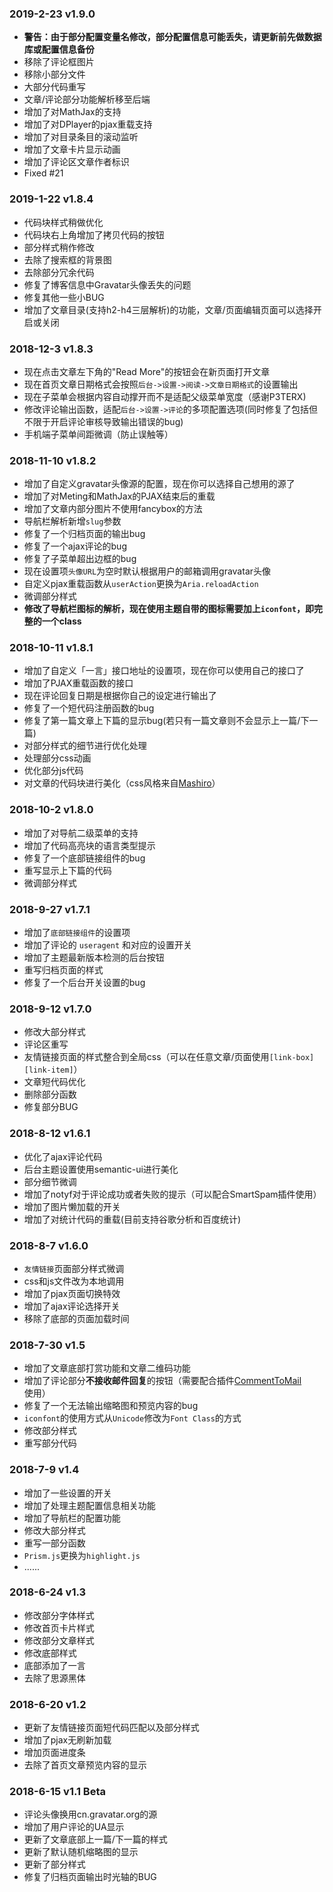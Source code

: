 ### 2019-2-23 v1.9.0  
* **警告：由于部分配置变量名修改，部分配置信息可能丢失，请更新前先做数据库或配置信息备份**  
* 移除了评论框图片  
* 移除小部分文件  
* 大部分代码重写  
* 文章/评论部分功能解析移至后端  
* 增加了对MathJax的支持  
* 增加了对DPlayer的pjax重载支持  
* 增加了对目录条目的滚动监听  
* 增加了文章卡片显示动画  
* 增加了评论区文章作者标识  
* Fixed #21  
### 2019-1-22 v1.8.4  
* 代码块样式稍做优化  
* 代码块右上角增加了拷贝代码的按钮  
* 部分样式稍作修改  
* 去除了搜索框的背景图  
* 去除部分冗余代码  
* 修复了博客信息中Gravatar头像丢失的问题  
* 修复其他一些小BUG  
* 增加了文章目录(支持h2-h4三层解析)的功能，文章/页面编辑页面可以选择开启或关闭  
### 2018-12-3 v1.8.3  
* 现在点击文章左下角的"Read More"的按钮会在新页面打开文章  
* 现在首页文章日期格式会按照`后台->设置->阅读->文章日期格式`的设置输出  
* 现在子菜单会根据内容自动撑开而不是适配父级菜单宽度（感谢P3TERX)  
* 修改评论输出函数，适配`后台->设置->评论`的多项配置选项(同时修复了包括但不限于开启评论审核导致输出错误的bug)  
* 手机端子菜单间距微调（防止误触等）  
### 2018-11-10 v1.8.2  
* 增加了自定义gravatar头像源的配置，现在你可以选择自己想用的源了  
* 增加了对Meting和MathJax的PJAX结束后的重载  
* 增加了文章内部分图片不使用fancybox的方法  
* 导航栏解析新增`slug`参数  
* 修复了一个归档页面的输出bug  
* 修复了一个ajax评论的bug  
* 修复了子菜单超出边框的bug  
* 现在设置项`头像URL`为空时默认根据用户的邮箱调用gravatar头像  
* 自定义pjax重载函数从`userAction`更换为`Aria.reloadAction`  
* 微调部分样式  
* **修改了导航栏图标的解析，现在使用主题自带的图标需要加上`iconfont`，即完整的一个class**  
### 2018-10-11 v1.8.1  
* 增加了自定义「一言」接口地址的设置项，现在你可以使用自己的接口了  
* 增加了PJAX重载函数的接口  
* 现在评论回复日期是根据你自己的设定进行输出了  
* 修复了一个短代码注册函数的bug  
* 修复了第一篇文章上下篇的显示bug(若只有一篇文章则不会显示上一篇/下一篇)  
* 对部分样式的细节进行优化处理  
* 处理部分css动画  
* 优化部分js代码  
* 对文章的代码块进行美化（css风格来自[Mashiro](https://2heng.xin)）  
### 2018-10-2 v1.8.0  
* 增加了对导航二级菜单的支持  
* 增加了代码高亮块的语言类型提示  
* 修复了一个底部链接组件的bug  
* 重写显示上下篇的代码  
* 微调部分样式  
### 2018-9-27 v1.7.1  
* 增加了`底部链接组件`的设置项  
* 增加了评论的 `useragent` 和对应的设置开关  
* 增加了主题最新版本检测的后台按钮  
* 重写归档页面的样式  
* 修复了一个后台开关设置的bug  
### 2018-9-12 v1.7.0  
* 修改大部分样式  
* 评论区重写  
* 友情链接页面的样式整合到全局css（可以在任意文章/页面使用`[link-box]` `[link-item]`）  
* 文章短代码优化  
* 删除部分函数  
* 修复部分BUG  
### 2018-8-12 v1.6.1  
* 优化了ajax评论代码  
* 后台主题设置使用semantic-ui进行美化  
* 部分细节微调  
* 增加了notyf对于评论成功或者失败的提示（可以配合SmartSpam插件使用）  
* 增加了图片懒加载的开关  
* 增加了对统计代码的重载(目前支持谷歌分析和百度统计)  
### 2018-8-7 v1.6.0
* `友情链接`页面部分样式微调  
* css和js文件改为本地调用  
* 增加了pjax页面切换特效  
* 增加了ajax评论选择开关   
* 移除了底部的页面加载时间  
### 2018-7-30 v1.5
* 增加了文章底部打赏功能和文章二维码功能
* 增加了评论部分**不接收邮件回复**的按钮（需要配合插件[CommentToMail](https://9sb.org/58 "CommentToMail")使用）  
* 修复了一个无法输出缩略图和预览内容的bug  
* `iconfont`的使用方式从`Unicode`修改为`Font Class`的方式  
* 修改部分样式  
* 重写部分代码  
### 2018-7-9 v1.4  
* 增加了一些设置的开关  
* 增加了处理主题配置信息相关功能  
* 增加了导航栏的配置功能  
* 修改大部分样式  
* 重写一部分函数  
* `Prism.js`更换为`highlight.js`  
* ......
### 2018-6-24 v1.3  
* 修改部分字体样式  
* 修改首页卡片样式  
* 修改部分文章样式  
* 修改底部样式  
* 底部添加了一言  
* 去除了思源黑体
### 2018-6-20 v1.2  
* 更新了友情链接页面短代码匹配以及部分样式  
* 增加了pjax无刷新加载  
* 增加页面进度条  
* 去除了首页文章预览内容的显示  
### 2018-6-15 v1.1 Beta  
* 评论头像换用cn.gravatar.org的源  
* 增加了用户评论的UA显示  
* 更新了文章底部上一篇/下一篇的样式  
* 更新了默认随机缩略图的显示  
* 更新了部分样式  
* 修复了归档页面输出时光轴的BUG  